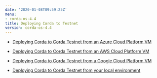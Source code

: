 ```yaml
---
date: '2020-01-08T09:59:25Z'
menu:
- corda-os-4.4
title: Deploying Corda to Testnet
version: corda-os-4.4
---
```





* [Deploying Corda to Corda Testnet from an Azure Cloud Platform VM](azure-vm-explore)

* [Deploying Corda to Corda Testnet from an AWS Cloud Platform VM](aws-vm-explore)

* [Deploying Corda to Corda Testnet from a Google Cloud Platform VM](gcp-vm)

* [Deploying Corda to Corda Testnet from your local environment](deploy-locally)



